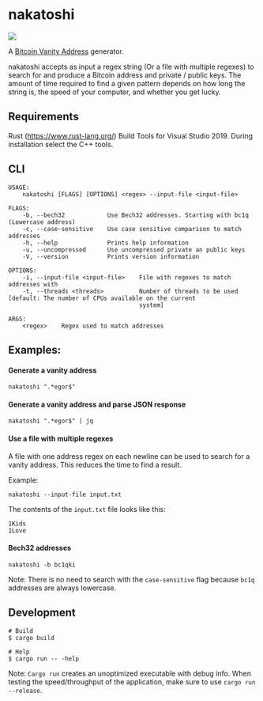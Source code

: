 # nakatoshi

[![](https://github.com/ndelvalle/nakatoshi/workflows/Rust/badge.svg)](https://github.com/ndelvalle/nakatoshi/actions?query=workflow%3ARust)

A [Bitcoin Vanity Address](https://github.com/bitcoinbook/bitcoinbook/blob/develop/ch04.asciidoc#vanity-addresses) generator.

nakatoshi accepts as input a regex string (Or a file with multiple regexes) to search for and produce
a Bitcoin address and private / public keys. The amount of time required to find a given pattern depends
on how long the string is, the speed of your computer, and whether you get lucky.

## Requirements 

Rust (https://www.rust-lang.org/)
Build Tools for Visual Studio 2019. During installation select the C++ tools.

## CLI

```
USAGE:
    nakatoshi [FLAGS] [OPTIONS] <regex> --input-file <input-file>

FLAGS:
    -b, --bech32            Use Bech32 addresses. Starting with bc1q (Lowercase address)
    -c, --case-sensitive    Use case sensitive comparison to match addresses
    -h, --help              Prints help information
    -u, --uncompressed      Use uncompressed private an public keys
    -V, --version           Prints version information

OPTIONS:
    -i, --input-file <input-file>    File with regexes to match addresses with
    -t, --threads <threads>          Number of threads to be used [default: The number of CPUs available on the current
                                     system]

ARGS:
    <regex>    Regex used to match addresses
```


## Examples:

#### Generate a vanity address

```shell
nakatoshi ".*egor$"
```

#### Generate a vanity address and parse JSON response

```shell
nakatoshi ".*egor$" | jq
```

#### Use a file with multiple regexes

A file with one address regex on each newline can be used to search for a vanity
address. This reduces the time to find a result.

Example:

```shell
nakatoshi --input-file input.txt
```

The contents of the `input.txt` file looks like this:
```
1Kids
1Love
```
#### Bech32 addresses

```shell
nakatoshi -b bc1qki
```

Note: There is no need to search with the `case-sensitive` flag because `bc1q` addresses are
always lowercase.

## Development

```shell
# Build
$ cargo build

# Help
$ cargo run -- -help
```

Note: `Cargo run` creates an unoptimized executable with debug info. When testing
the speed/throughput of the application, make sure to use `cargo run --release`.
